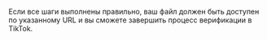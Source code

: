 Если все шаги выполнены правильно, ваш файл должен быть доступен по указанному URL и вы сможете завершить процесс верификации в TikTok.
